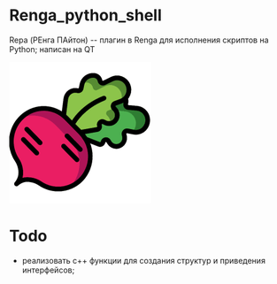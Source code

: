 # Renga_python_shell
Repa (РЕнга ПАйтон) -- плагин в Renga для исполнения скриптов на Python; написан на QT

![](/logo/repa_logo.png)

# Todo

- реализовать с++ функции для создания структур и приведения интерфейсов;
